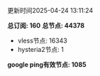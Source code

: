 更新时间2025-04-24 13:11:24

**总订阅: 160**
**总节点: 44378**
- vless节点: 16343
- hysteria2节点: 1

**google ping有效节点: 1085**
